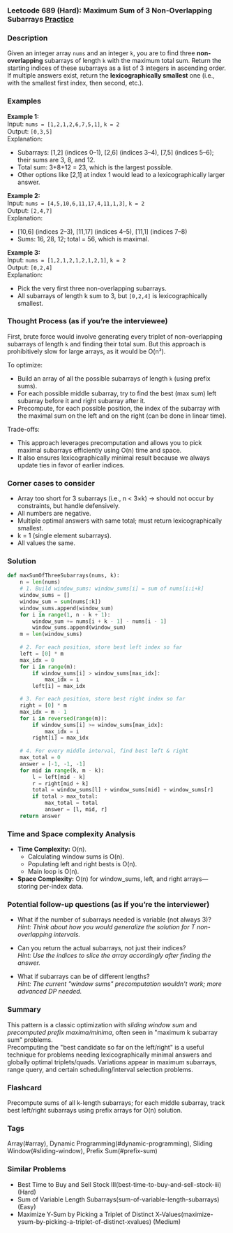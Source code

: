 ### Leetcode 689 (Hard): Maximum Sum of 3 Non-Overlapping Subarrays [Practice](https://leetcode.com/problems/maximum-sum-of-3-non-overlapping-subarrays)

### Description  
Given an integer array `nums` and an integer `k`, you are to find three **non-overlapping** subarrays of length `k` with the maximum total sum. Return the starting indices of these subarrays as a list of 3 integers in ascending order.  
If multiple answers exist, return the **lexicographically smallest** one (i.e., with the smallest first index, then second, etc.).

### Examples  

**Example 1:**  
Input: `nums = [1,2,1,2,6,7,5,1]`, `k = 2`  
Output: `[0,3,5]`  
Explanation:  
- Subarrays: [1,2] (indices 0–1), [2,6] (indices 3–4), [7,5] (indices 5–6); their sums are 3, 8, and 12.  
- Total sum: 3+8+12 = 23, which is the largest possible.
- Other options like [2,1] at index 1 would lead to a lexicographically larger answer.

**Example 2:**  
Input: `nums = [4,5,10,6,11,17,4,11,1,3]`, `k = 2`  
Output: `[2,4,7]`  
Explanation:  
- [10,6] (indices 2–3), [11,17] (indices 4–5), [11,1] (indices 7–8)
- Sums: 16, 28, 12; total = 56, which is maximal.

**Example 3:**  
Input: `nums = [1,2,1,2,1,2,1,2,1]`, `k = 2`  
Output: `[0,2,4]`  
Explanation:  
- Pick the very first three non-overlapping subarrays.
- All subarrays of length k sum to 3, but `[0,2,4]` is lexicographically smallest.

### Thought Process (as if you’re the interviewee)  
First, brute force would involve generating every triplet of non-overlapping subarrays of length `k` and finding their total sum. But this approach is prohibitively slow for large arrays, as it would be O(n³).

To optimize:
- Build an array of all the possible subarrays of length `k` (using prefix sums).
- For each possible middle subarray, try to find the best (max sum) left subarray before it and right subarray after it.
- Precompute, for each possible position, the index of the subarray with the maximal sum on the left and on the right (can be done in linear time).

Trade-offs:
- This approach leverages precomputation and allows you to pick maximal subarrays efficiently using O(n) time and space.
- It also ensures lexicographically minimal result because we always update ties in favor of earlier indices.

### Corner cases to consider  
- Array too short for 3 subarrays (i.e., n < 3×k) → should not occur by constraints, but handle defensively.
- All numbers are negative.
- Multiple optimal answers with same total; must return lexicographically smallest.
- k = 1 (single element subarrays).
- All values the same.

### Solution

```python
def maxSumOfThreeSubarrays(nums, k):
    n = len(nums)
    # 1. Build window_sums: window_sums[i] = sum of nums[i:i+k]
    window_sums = []
    window_sum = sum(nums[:k])
    window_sums.append(window_sum)
    for i in range(1, n - k + 1):
        window_sum += nums[i + k - 1] - nums[i - 1]
        window_sums.append(window_sum)
    m = len(window_sums)
    
    # 2. For each position, store best left index so far
    left = [0] * m
    max_idx = 0
    for i in range(m):
        if window_sums[i] > window_sums[max_idx]:
            max_idx = i
        left[i] = max_idx

    # 3. For each position, store best right index so far
    right = [0] * m
    max_idx = m - 1
    for i in reversed(range(m)):
        if window_sums[i] >= window_sums[max_idx]:
            max_idx = i
        right[i] = max_idx
        
    # 4. For every middle interval, find best left & right
    max_total = 0
    answer = [-1, -1, -1]
    for mid in range(k, m - k):
        l = left[mid - k]
        r = right[mid + k]
        total = window_sums[l] + window_sums[mid] + window_sums[r]
        if total > max_total:
            max_total = total
            answer = [l, mid, r]
    return answer
```

### Time and Space complexity Analysis  

- **Time Complexity:** O(n).  
  - Calculating window sums is O(n).
  - Populating left and right bests is O(n).
  - Main loop is O(n).
- **Space Complexity:** O(n) for window_sums, left, and right arrays—storing per-index data.

### Potential follow-up questions (as if you’re the interviewer)  

- What if the number of subarrays needed is variable (not always 3)?  
  *Hint: Think about how you would generalize the solution for T non-overlapping intervals.*

- Can you return the actual subarrays, not just their indices?  
  *Hint: Use the indices to slice the array accordingly after finding the answer.*

- What if subarrays can be of different lengths?  
  *Hint: The current "window sums" precomputation wouldn't work; more advanced DP needed.*

### Summary
This pattern is a classic optimization with *sliding window sum* and *precomputed prefix maxima/minima*, often seen in "maximum k subarray sum" problems.  
Precomputing the "best candidate so far on the left/right" is a useful technique for problems needing lexicographically minimal answers and globally optimal triplets/quads. Variations appear in maximum subarrays, range query, and certain scheduling/interval selection problems.


### Flashcard
Precompute sums of all k-length subarrays; for each middle subarray, track best left/right subarrays using prefix arrays for O(n) solution.

### Tags
Array(#array), Dynamic Programming(#dynamic-programming), Sliding Window(#sliding-window), Prefix Sum(#prefix-sum)

### Similar Problems
- Best Time to Buy and Sell Stock III(best-time-to-buy-and-sell-stock-iii) (Hard)
- Sum of Variable Length Subarrays(sum-of-variable-length-subarrays) (Easy)
- Maximize Y‑Sum by Picking a Triplet of Distinct X‑Values(maximize-ysum-by-picking-a-triplet-of-distinct-xvalues) (Medium)